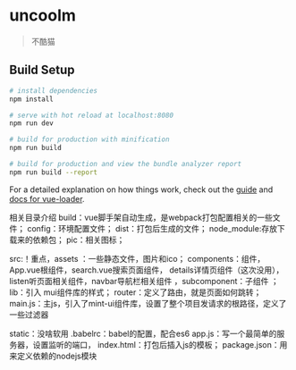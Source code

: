 # uncoolm

> 不酷猫

## Build Setup

``` bash
# install dependencies
npm install

# serve with hot reload at localhost:8080
npm run dev

# build for production with minification
npm run build

# build for production and view the bundle analyzer report
npm run build --report
```

For a detailed explanation on how things work, check out the [guide](http://vuejs-templates.github.io/webpack/) and [docs for vue-loader](http://vuejs.github.io/vue-loader).



相关目录介绍
build：vue脚手架自动生成，是webpack打包配置相关的一些文件；
config：环境配置文件；
dist：打包后生成的文件；
node_module:存放下载来的依赖包；
pic：相关图标；

src:！重点，assets ：一些静态文件，图片和ico；
      components：组件，App.vue根组件，search.vue搜索页面组件， details详情页组件（这次没用），listen听页面相关组件，navbar导航栏相关组件 ，subcomponent：子组件 ；
      lib：引入 mui组件库的样式；
      router：定义了路由，就是页面如何跳转；
      main.js：主js，引入了mint-ui组件库，设置了整个项目发请求的根路径，定义了一些过滤器

static：没啥软用
.babelrc：babel的配置，配合es6
app.js：写一个最简单的服务器，设置监听的端口，
index.html：打包后插入js的模板；
package.json：用来定义依赖的nodejs模块